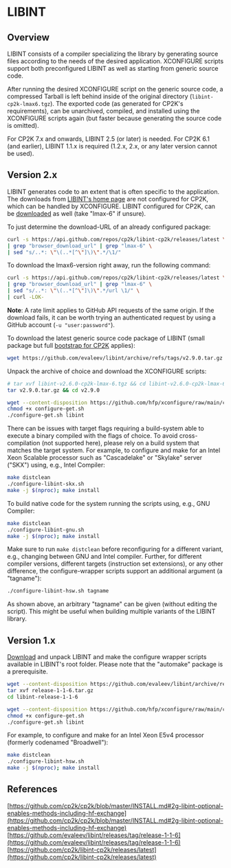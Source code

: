 # LIBINT

## Overview

LIBINT consists of a compiler specializing the library by generating source files according to the needs of the desired application. XCONFIGURE scripts support both preconfigured LIBINT as well as starting from generic source code.

<a name="boostrap-for-cp2k"></a>After running the desired XCONFIGURE script on the generic source code, a compressed Tarball is left behind inside of the original directory (`libint-cp2k-lmax6.tgz`). The exported code (as generated for CP2K's requirements), can be unarchived, compiled, and installed using the XCONFIGURE scripts again (but faster because generating the source code is omitted).

For CP2K&#160;7.x and onwards, LIBINT&#160;2.5 (or later) is needed. For CP2K&#160;6.1 (and earlier), LIBINT&#160;1.1.x is required (1.2.x, 2.x, or any later version cannot be used).

## Version&#160;2.x<a name="version-25-and-later"></a>

LIBINT generates code to an extent that is often specific to the application. The downloads from [LIBINT's home page](https://github.com/evaleev/libint/releases) are not configured for CP2K, which can be handled by XCONFIGURE. LIBINT configured for CP2K, can be [downloaded](https://github.com/cp2k/libint-cp2k/releases/latest) as well (take "lmax-6" if unsure).

To just determine the download-URL of an already configured package:

```bash
curl -s https://api.github.com/repos/cp2k/libint-cp2k/releases/latest \
| grep "browser_download_url" | grep "lmax-6" \
| sed "s/..*: \"\(..*[^\"]\)\".*/\1/"
```

To download the lmax6-version right away, run the following command:

```bash
curl -s https://api.github.com/repos/cp2k/libint-cp2k/releases/latest \
| grep "browser_download_url" | grep "lmax-6" \
| sed "s/..*: \"\(..*[^\"]\)\".*/url \1/" \
| curl -LOK-
```

**Note**: A rate limit applies to GitHub API requests of the same origin. If the download fails, it can be worth trying an authenticated request by using a GitHub account (`-u "user:password"`).

To download the latest generic source code package of LIBINT (small package but full [bootstrap for CP2K](README.md#boostrap-for-cp2k) applies):

```bash
wget https://github.com/evaleev/libint/archive/refs/tags/v2.9.0.tar.gz
```

Unpack the archive of choice and download the XCONFIGURE scripts:

```bash
# tar xvf libint-v2.6.0-cp2k-lmax-6.tgz && cd libint-v2.6.0-cp2k-lmax-6
tar v2.9.0.tar.gz && cd v2.9.0

wget --content-disposition https://github.com/hfp/xconfigure/raw/main/configure-get.sh
chmod +x configure-get.sh
./configure-get.sh libint
```

There can be issues with target flags requiring a build-system able to execute a binary compiled with the flags of choice. To avoid cross-compilation (not supported here), please rely on a build system that matches the target system. For example, to configure and make for an Intel Xeon Scalable processor such as "Cascadelake" or "Skylake" server ("SKX") using, e.g., Intel Compiler:

```bash
make distclean
./configure-libint-skx.sh
make -j $(nproc); make install
```

To build native code for the system running the scripts using, e.g., GNU Compiler:

```bash
make distclean
./configure-libint-gnu.sh
make -j $(nproc); make install
```

Make sure to run `make distclean` before reconfiguring for a different variant, e.g., changing between GNU and Intel compiler. Further, for different compiler versions, different targets (instruction set extensions), or any other difference, the configure-wrapper scripts support an additional argument (a "tagname"):

```bash
./configure-libint-hsw.sh tagname
```

As shown above, an arbitrary "tagname" can be given (without editing the script). This might be useful when building multiple variants of the LIBINT library.

## Version&#160;1.x

[Download](https://github.com/evaleev/libint/archive/release-1-1-6.tar.gz) and unpack LIBINT and make the configure wrapper scripts available in LIBINT's root folder. Please note that the "automake" package is a prerequisite.

```bash
wget --content-disposition https://github.com/evaleev/libint/archive/release-1-1-6.tar.gz
tar xvf release-1-1-6.tar.gz
cd libint-release-1-1-6

wget --content-disposition https://github.com/hfp/xconfigure/raw/main/configure-get.sh
chmod +x configure-get.sh
./configure-get.sh libint
```

For example, to configure and make for an Intel Xeon&#160;E5v4 processor (formerly codenamed "Broadwell"):

```bash
make distclean
./configure-libint-hsw.sh
make -j $(nproc); make install
```

## References

[https://github.com/cp2k/cp2k/blob/master/INSTALL.md#2g-libint-optional-enables-methods-including-hf-exchange](https://github.com/cp2k/cp2k/blob/master/INSTALL.md#2g-libint-optional-enables-methods-including-hf-exchange)  
[https://github.com/evaleev/libint/releases/tag/release-1-1-6](https://github.com/evaleev/libint/releases/tag/release-1-1-6)  
[https://github.com/cp2k/libint-cp2k/releases/latest](https://github.com/cp2k/libint-cp2k/releases/latest)
